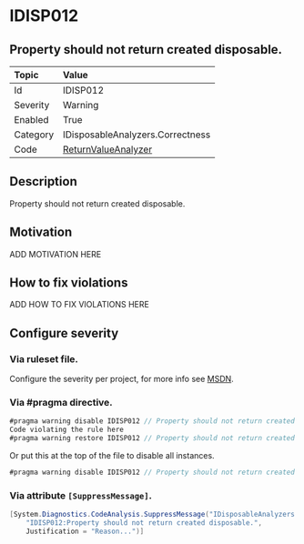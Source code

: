 # IDISP012
## Property should not return created disposable.

| Topic    | Value
| :--      | :--
| Id       | IDISP012
| Severity | Warning
| Enabled  | True
| Category | IDisposableAnalyzers.Correctness
| Code     | [ReturnValueAnalyzer]([ReturnValueAnalyzer](https://github.com/DotNetAnalyzers/IDisposableAnalyzers/blob/master/IDisposableAnalyzers/Analyzers/ReturnValueAnalyzer.cs))

## Description

Property should not return created disposable.

## Motivation

ADD MOTIVATION HERE

## How to fix violations

ADD HOW TO FIX VIOLATIONS HERE

<!-- start generated config severity -->
## Configure severity

### Via ruleset file.

Configure the severity per project, for more info see [MSDN](https://msdn.microsoft.com/en-us/library/dd264949.aspx).

### Via #pragma directive.
```C#
#pragma warning disable IDISP012 // Property should not return created disposable.
Code violating the rule here
#pragma warning restore IDISP012 // Property should not return created disposable.
```

Or put this at the top of the file to disable all instances.
```C#
#pragma warning disable IDISP012 // Property should not return created disposable.
```

### Via attribute `[SuppressMessage]`.

```C#
[System.Diagnostics.CodeAnalysis.SuppressMessage("IDisposableAnalyzers.Correctness", 
    "IDISP012:Property should not return created disposable.", 
    Justification = "Reason...")]
```
<!-- end generated config severity -->